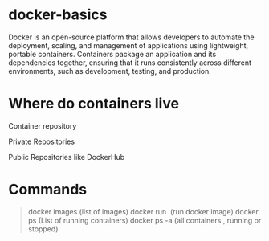 # docker-basics
Docker is an open-source platform that allows developers to automate the deployment, scaling, and management of applications using lightweight, portable containers. Containers package an application and its dependencies together, ensuring that it runs consistently across different environments, such as development, testing, and production.

# Where do containers live

Container repository

Private Repositories

Public Repositories like DockerHub







# Commands
 > docker images (list of images)
 > docker run <image name> (run docker image)
 > docker ps (List of running containers)
 > docker ps -a (all containers , running or stopped)
